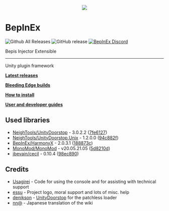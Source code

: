 <p align="center">
    <img src="https://avatars2.githubusercontent.com/u/39589027?s=256">
</p>

# BepInEx
![Github All Releases](https://img.shields.io/github/downloads/bepinex/bepinex/total.svg)
![GitHub release](https://img.shields.io/github/release/bepinex/bepinex.svg)
[![BepInEx Discord](https://user-images.githubusercontent.com/7288322/34429117-c74dbd12-ecb8-11e7-896d-46369cd0de5b.png)](https://discord.gg/MpFEDAg)

Bepis Injector Extensible

---

Unity plugin framework

**[Latest releases](https://github.com/BepInEx/BepInEx/releases)**

**[Bleeding Edge builds](https://builds.bepis.io/projects/bepinex_be)**

**[How to install](https://bepinex.github.io/bepinex_docs/master/articles/user_guide/installation/index.html)**

**[User and developer guides](https://bepinex.github.io/bepinex_docs/master/articles/index.html)**

## Used libraries
- [NeighTools/UnityDoorstop](https://github.com/NeighTools/UnityDoorstop) - 3.0.2.2 ([7fe6127](https://github.com/NeighTools/UnityDoorstop/commit/7fe6127849c6cbbb4943f3f14146ae6ade7ec0bf))
- [NeighTools/UnityDoorstop.Unix](https://github.com/NeighTools/UnityDoorstop.Unix) - 1.2.0.0 ([94c882f](https://github.com/NeighTools/UnityDoorstop.Unix/commit/94c882f9c42b53685571b2d160ccf6e2e9492434))
- [BepInEx/HarmonyX](https://github.com/BepInEx/HarmonyX) - 2.0.3.1 ([188873c](https://github.com/BepInEx/HarmonyX/commit/188873c5206ffb1ffa751893d9fec229b8068d85))
- [MonoMod/MonoMod](https://github.com/MonoMod/MonoMod) - v20.05.21.05 ([5d8210d](https://github.com/MonoMod/MonoMod/commit/5d8210d35efb6e85b7b40f1ce040257012936a90))
- [jbevain/cecil](https://github.com/jbevain/cecil) - 0.10.4 ([98ec890](https://github.com/jbevain/cecil/commit/98ec890d44643ad88d573e97be0e120435eda732))

## Credits
- [Usagirei](https://github.com/Usagirei) - Code for using the console and for assisting with technical support
- [essu](https://github.com/exdownloader) - Project logo, moral support and lots of misc. help
- [denikson](https://github.com/denikson) - [UnityDoorstop](https://github.com/NeighTools/UnityDoorstop) for the patchless loader
- [nn@](https://twitter.com/NnAone2cmg) - Japanese translation of the wiki
